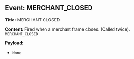 ## Event: MERCHANT_CLOSED

**Title:** MERCHANT CLOSED

**Content:**
Fired when a merchant frame closes. (Called twice).
`MERCHANT_CLOSED`

**Payload:**
- `None`